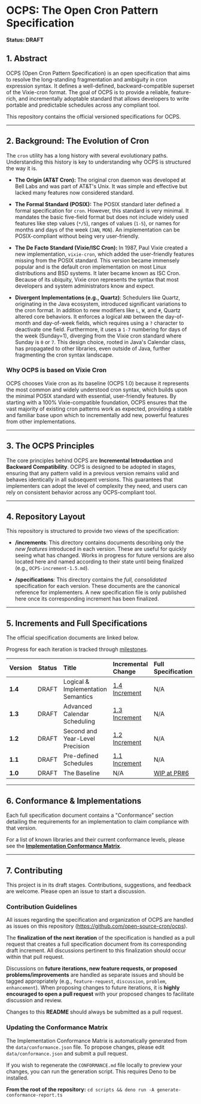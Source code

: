 # OCPS: The Open Cron Pattern Specification

**Status: DRAFT**

## 1\. Abstract

OCPS (Open Cron Pattern Specification) is an open specification that aims to resolve the long-standing fragmentation and ambiguity in cron expression syntax. It defines a well-defined, backward-compatible superset of the Vixie-cron format. The goal of OCPS is to provide a reliable, feature-rich, and incrementally adoptable standard that allows developers to write portable and predictable schedules across any compliant tool.

This repository contains the official versioned specifications for OCPS.

-----

## 2\. Background: The Evolution of Cron

The `cron` utility has a long history with several evolutionary paths. Understanding this history is key to understanding why OCPS is structured the way it is.

  * **The Origin (AT\&T Cron):** The original cron daemon was developed at Bell Labs and was part of AT\&T's Unix. It was simple and effective but lacked many features now considered standard.

  * **The Formal Standard (POSIX):** The POSIX standard later defined a formal specification for `cron`. However, this standard is very minimal. It mandates the basic five-field format but does not include widely used features like step values (`*/5`), ranges of values (`1-5`), or names for months and days of the week (`JAN`, `MON`). An implementation can be POSIX-compliant without being very user-friendly.

  * **The De Facto Standard (Vixie/ISC Cron):** In 1987, Paul Vixie created a new implementation, `vixie-cron`, which added the user-friendly features missing from the POSIX standard. This version became immensely popular and is the default cron implementation on most Linux distributions and BSD systems. It later became known as ISC Cron. Because of its ubiquity, Vixie cron represents the syntax that most developers and system administrators know and expect.

  * **Divergent Implementations (e.g., Quartz)**: Schedulers like Quartz, originating in the Java ecosystem, introduced significant variations to the cron format. In addition to new modifiers like `L`, `W`, and `#`, Quartz altered core behaviors. It enforces a logical `AND` between the day-of-month and day-of-week fields, which requires using a `?` character to deactivate one field. Furthermore, it uses a `1-7` numbering for days of the week (Sunday=1), diverging from the Vixie cron standard where Sunday is `0` or `7`. This design choice, rooted in Java's Calendar class, has propagated to other libraries, even outside of Java, further fragmenting the cron syntax landscape.

### Why OCPS is based on Vixie Cron

OCPS chooses Vixie cron as its baseline (OCPS 1.0) because it represents the most common and widely understood cron syntax, which builds upon the minimal POSIX standard with essential, user-friendly features. By starting with a 100% Vixie-compatible foundation, OCPS ensures that the vast majority of existing cron patterns work as expected, providing a stable and familiar base upon which to incrementally add new, powerful features from other implementations.

-----

## 3\. The OCPS Principles

The core principles behind OCPS are **Incremental Introduction** and **Backward Compatibility**. OCPS is designed to be adopted in stages, ensuring that any pattern valid in a previous version remains valid and behaves identically in all subsequent versions. This guarantees that implementers can adopt the level of complexity they need, and users can rely on consistent behavior across any OCPS-compliant tool.

-----

## 4\. Repository Layout

This repository is structured to provide two views of the specification:

  * **/increments**: This directory contains documents describing only the *new features* introduced in each version. These are useful for quickly seeing what has changed. Works in progress for future versions are also located here and named according to their state until being finalized (e.g., `OCPS-increment-1.5.md`).

  * **/specifications**: This directory contains the *full, consolidated* specification for each version. These documents are the canonical reference for implementers. A new specification file is only published here once its corresponding increment has been finalized.

-----

## 5\. Increments and Full Specifications

The official specification documents are linked below.

Progress for each iteration is tracked through [milestones](https://github.com/open-source-cron/ocps/milestones).

| Version | Status | Title | Incremental Change | Full Specification |
| :--- | :---: | :--- | :--- | :--- |
| **1.4** | DRAFT | Logical & Implementation Semantics | [1.4 Increment](https://www.google.com/search?q=./increments/OCPS-increment-1.4.md) | N/A |
| **1.3** | DRAFT | Advanced Calendar Scheduling | [1.3 Increment](https://www.google.com/search?q=./increments/OCPS-increment-1.3.md) | N/A |
| **1.2** | DRAFT | Second and Year-Level Precision | [1.2 Increment](https://www.google.com/search?q=./increments/OCPS-increment-1.2.md) | N/A |
| **1.1** | DRAFT | Pre-defined Schedules | [1.1 Increment](https://www.google.com/search?q=./increments/OCPS-increment-1.1.md) | N/A |
| **1.0** | DRAFT | The Baseline | N/A | [WIP at PR#6](https://github.com/open-source-cron/ocps/pull/6) |

-----

## 6\. Conformance & Implementations

Each full specification document contains a "Conformance" section detailing the requirements for an implementation to claim compliance with that version.

For a list of known libraries and their current conformance levels, please see the **[Implementation Conformance Matrix](https://www.google.com/search?q=./CONFORMANCE.md)**.

-----

## 7\. Contributing

This project is in its draft stages. Contributions, suggestions, and feedback are welcome. Please open an issue to start a discussion.

### Contribution Guidelines

All issues regarding the specification and organization of OCPS are handled as issues on this repository (https://github.com/open-source-cron/ocps).

The **finalization of the next iteration** of the specification is handled as a pull request that creates a full specification document from its corresponding draft increment. All discussions pertinent to this finalization should occur within that pull request.

Discussions on **future iterations, new feature requests, or proposed problems/improvements** are handled as separate issues and should be tagged appropriately (e.g., `feature-request`, `discussion`, `problem`, `enhancement`). When proposing changes to future iterations, it is **highly encouraged to open a pull request** with your proposed changes to facilitate discussion and review.

Changes to this **README** should always be submitted as a pull request.

### Updating the Conformance Matrix

The Implementation Conformance Matrix is automatically generated from the `data/conformance.json` file. To propose changes, please edit `data/conformance.json` and submit a pull request.

If you wish to regenerate the `CONFORMANCE.md` file locally to preview your changes, you can run the generation script. This requires Deno to be installed.

**From the root of the repository:**
`cd scripts && deno run -A generate-conformance-report.ts`

